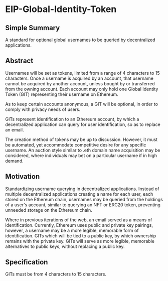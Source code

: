 # EIP-Global-Identity-Token

## Simple Summary

A standard for optional global usernames to be queried by decentralized applications. 

## Abstract

Usernames will be set as tokens, limited from a range of 4 characters to 15 characters. Once a username is acquired by an account, that username cannot be acquired by another account, unless bought by or transferred from the owning account. Each account may only hold one Global Identity Token (GIT) representing their username on Ethereum. 

As to keep certain accounts anonymous, a GIT will be optional, in order to comply with privacy needs of users. 

GITs represent identification to an Ethereum account, by which a decentralized application can query for user identification, so as to replace an email. 

The creation method of tokens may be up to discussion. However, it must be automated, yet accommodate competitive desire for any specific username. An auction style similar to .eth domain name acquisition may be considered, where individuals may bet on a particular username if in high demand. 

## Motivation 

Standardizing username querying in decentralized applications. Instead of multiple decentralized applications creating a name for each user, each stored on the Ethereum chain, usernames may be queried from the holdings of a user's account, similar to querying an NFT or ERC20 token, preventing unneeded storage on the Ethereum chain. 

Where in previous iterations of the web, an email served as a means of identification. Currently, Ethereum uses public and private key pairings, however, a username may be a more legible, memorable form of identification. GITs which will be tied to a public key, by which ownership remains with the private key. GITs will serve as more legible, memorable alternatives to public keys, without replacing a public key. 

## Specification

GITs must be from 4 characters to 15 characters.
